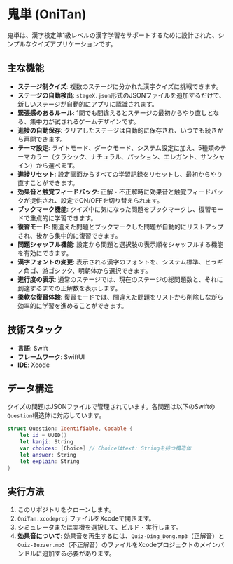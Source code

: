 # 鬼単 (OniTan)

鬼単は、漢字検定準1級レベルの漢字学習をサポートするために設計された、シンプルなクイズアプリケーションです。

## 主な機能

- **ステージ制クイズ**: 複数のステージに分かれた漢字クイズに挑戦できます。
- **ステージの自動検出**: `stageX.json`形式のJSONファイルを追加するだけで、新しいステージが自動的にアプリに認識されます。
- **緊張感のあるルール**: 1問でも間違えるとステージの最初からやり直しとなる、集中力が試されるゲームデザインです。
- **進捗の自動保存**: クリアしたステージは自動的に保存され、いつでも続きから再開できます。
- **テーマ設定**: ライトモード、ダークモード、システム設定に加え、5種類のテーマカラー（クラシック、ナチュラル、パッション、エレガント、サンシャイン）から選べます。
- **進捗リセット**: 設定画面からすべての学習記録をリセットし、最初からやり直すことができます。
- **効果音と触覚フィードバック**: 正解・不正解時に効果音と触覚フィードバックが提供され、設定でON/OFFを切り替えられます。
- **ブックマーク機能**: クイズ中に気になった問題をブックマークし、復習モードで重点的に学習できます。
- **復習モード**: 間違えた問題とブックマークした問題が自動的にリストアップされ、後から集中的に復習できます。
- **問題シャッフル機能**: 設定から問題と選択肢の表示順をシャッフルする機能を有効にできます。
- **漢字フォントの変更**: 表示される漢字のフォントを、システム標準、ヒラギノ角ゴ、游ゴシック、明朝体から選択できます。
- **進行度の表示**: 通常のステージでは、現在のステージの総問題数と、それに到達するまでの正解数を表示します。
- **柔軟な復習体験**: 復習モードでは、間違えた問題をリストから削除しながら効率的に学習を進めることができます。

## 技術スタック

- **言語**: Swift
- **フレームワーク**: SwiftUI
- **IDE**: Xcode

## データ構造

クイズの問題はJSONファイルで管理されています。各問題は以下のSwiftの`Question`構造体に対応しています。

```swift
struct Question: Identifiable, Codable {
    let id = UUID()
    let kanji: String
    var choices: [Choice] // Choiceはtext: Stringを持つ構造体
    let answer: String
    let explain: String
}
```

## 実行方法

1.  このリポジトリをクローンします。
2.  `OniTan.xcodeproj` ファイルをXcodeで開きます。
3.  シミュレータまたは実機を選択して、ビルド・実行します。
4.  **効果音について**: 効果音を再生するには、`Quiz-Ding_Dong.mp3`（正解音）と`Quiz-Buzzer.mp3`（不正解音）のファイルをXcodeプロジェクトのメインバンドルに追加する必要があります。